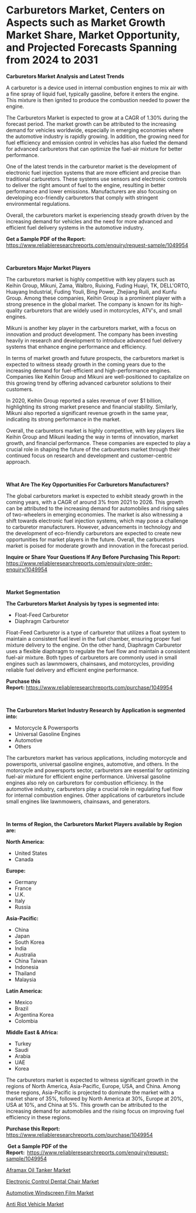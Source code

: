 <p><h1>Carburetors Market, Centers on Aspects such as Market Growth Market Share, Market Opportunity, and Projected Forecasts Spanning from 2024 to 2031</h1></p><p><strong>Carburetors Market Analysis and Latest Trends</strong></p>
<p><p>A carburetor is a device used in internal combustion engines to mix air with a fine spray of liquid fuel, typically gasoline, before it enters the engine. This mixture is then ignited to produce the combustion needed to power the engine.</p><p>The Carburetors Market is expected to grow at a CAGR of 1.30% during the forecast period. The market growth can be attributed to the increasing demand for vehicles worldwide, especially in emerging economies where the automotive industry is rapidly growing. In addition, the growing need for fuel efficiency and emission control in vehicles has also fueled the demand for advanced carburetors that can optimize the fuel-air mixture for better performance.</p><p>One of the latest trends in the carburetor market is the development of electronic fuel injection systems that are more efficient and precise than traditional carburetors. These systems use sensors and electronic controls to deliver the right amount of fuel to the engine, resulting in better performance and lower emissions. Manufacturers are also focusing on developing eco-friendly carburetors that comply with stringent environmental regulations.</p><p>Overall, the carburetors market is experiencing steady growth driven by the increasing demand for vehicles and the need for more advanced and efficient fuel delivery systems in the automotive industry.</p></p>
<p><strong>Get a Sample PDF of the Report:&nbsp;</strong> <a href="https://www.reliableresearchreports.com/enquiry/request-sample/1049954">https://www.reliableresearchreports.com/enquiry/request-sample/1049954</a></p>
<p>&nbsp;</p>
<p><strong>Carburetors Major Market Players</strong></p>
<p><p>The carburetors market is highly competitive with key players such as Keihin Group, Mikuni, Zama, Walbro, Ruixing, Fuding Huayi, TK, DELL'ORTO, Huayang Industrial, Fuding Youli, Bing Power, Zhejiang Ruili, and Kunfu Group. Among these companies, Keihin Group is a prominent player with a strong presence in the global market. The company is known for its high-quality carburetors that are widely used in motorcycles, ATV's, and small engines.</p><p>Mikuni is another key player in the carburetors market, with a focus on innovation and product development. The company has been investing heavily in research and development to introduce advanced fuel delivery systems that enhance engine performance and efficiency.</p><p>In terms of market growth and future prospects, the carburetors market is expected to witness steady growth in the coming years due to the increasing demand for fuel-efficient and high-performance engines. Companies like Keihin Group and Mikuni are well-positioned to capitalize on this growing trend by offering advanced carburetor solutions to their customers.</p><p>In 2020, Keihin Group reported a sales revenue of over $1 billion, highlighting its strong market presence and financial stability. Similarly, Mikuni also reported a significant revenue growth in the same year, indicating its strong performance in the market.</p><p>Overall, the carburetors market is highly competitive, with key players like Keihin Group and Mikuni leading the way in terms of innovation, market growth, and financial performance. These companies are expected to play a crucial role in shaping the future of the carburetors market through their continued focus on research and development and customer-centric approach.</p></p>
<p>&nbsp;</p>
<p><strong>What Are The Key Opportunities For Carburetors Manufacturers?</strong></p>
<p><p>The global carburetors market is expected to exhibit steady growth in the coming years, with a CAGR of around 3% from 2021 to 2026. This growth can be attributed to the increasing demand for automobiles and rising sales of two-wheelers in emerging economies. The market is also witnessing a shift towards electronic fuel injection systems, which may pose a challenge to carburetor manufacturers. However, advancements in technology and the development of eco-friendly carburetors are expected to create new opportunities for market players in the future. Overall, the carburetors market is poised for moderate growth and innovation in the forecast period.</p></p>
<p><strong>Inquire or Share Your Questions If Any Before Purchasing This Report:</strong> <a href="https://www.reliableresearchreports.com/enquiry/pre-order-enquiry/1049954">https://www.reliableresearchreports.com/enquiry/pre-order-enquiry/1049954</a></p>
<p>&nbsp;</p>
<p><strong>Market Segmentation</strong></p>
<p><strong>The Carburetors Market Analysis by types is segmented into:</strong></p>
<p><ul><li>Float-Feed Carburetor</li><li>Diaphragm Carburetor</li></ul></p>
<p><p>Float-Feed Carburetor is a type of carburetor that utilizes a float system to maintain a consistent fuel level in the fuel chamber, ensuring proper fuel mixture delivery to the engine. On the other hand, Diaphragm Carburetor uses a flexible diaphragm to regulate the fuel flow and maintain a consistent fuel-air mixture. Both types of carburetors are commonly used in small engines such as lawnmowers, chainsaws, and motorcycles, providing reliable fuel delivery and efficient engine performance.</p></p>
<p><strong>Purchase this Report:&nbsp;</strong><a href="https://www.reliableresearchreports.com/purchase/1049954">https://www.reliableresearchreports.com/purchase/1049954</a></p>
<p>&nbsp;</p>
<p><strong>The Carburetors Market Industry Research by Application is segmented into:</strong></p>
<p><ul><li>Motorcycle & Powersports</li><li>Universal Gasoline Engines</li><li>Automotive</li><li>Others</li></ul></p>
<p><p>The carburetors market has various applications, including motorcycle and powersports, universal gasoline engines, automotive, and others. In the motorcycle and powersports sector, carburetors are essential for optimizing fuel-air mixture for efficient engine performance. Universal gasoline engines also rely on carburetors for combustion efficiency. In the automotive industry, carburetors play a crucial role in regulating fuel flow for internal combustion engines. Other applications of carburetors include small engines like lawnmowers, chainsaws, and generators.</p></p>
<p>&nbsp;</p>
<p><strong>In terms of Region, the Carburetors Market Players available by Region are:</strong></p>
<p>
    <p> <strong> North America: </strong>
        <ul>
            <li>United States</li>
            <li>Canada</li>
        </ul>
        </p> 
    <p> <strong> Europe: </strong>
        <ul>
            <li>Germany</li>
            <li>France</li>
            <li>U.K.</li>
            <li>Italy</li>
            <li>Russia</li>
        </ul>
        </p> 
    <p> <strong> Asia-Pacific: </strong>
        <ul>
            <li>China</li>
            <li>Japan</li>
            <li>South Korea</li>
            <li>India</li>
            <li>Australia</li>
            <li>China Taiwan</li>
            <li>Indonesia</li>
            <li>Thailand</li>
            <li>Malaysia</li>
        </ul>
        </p> 
    <p> <strong> Latin America: </strong>
        <ul>
            <li>Mexico</li>
            <li>Brazil</li>
            <li>Argentina Korea</li>
            <li>Colombia</li>
        </ul>
        </p> 
    <p> <strong> Middle East & Africa: </strong>
        <ul>
            <li>Turkey</li>
            <li>Saudi</li>
            <li>Arabia</li>
            <li>UAE</li>
            <li>Korea</li>
        </ul>
    </p>
    </p>
<p><p>The carburetors market is expected to witness significant growth in the regions of North America, Asia-Pacific, Europe, USA, and China. Among these regions, Asia-Pacific is projected to dominate the market with a market share of 35%, followed by North America at 30%, Europe at 20%, USA at 10%, and China at 5%. This growth can be attributed to the increasing demand for automobiles and the rising focus on improving fuel efficiency in these regions.</p></p>
<p><strong>Purchase this Report: </strong><a href="https://www.reliableresearchreports.com/purchase/1049954">https://www.reliableresearchreports.com/purchase/1049954</a></p>
<p>&nbsp;<strong>Get a Sample PDF of the Report:&nbsp;&nbsp;</strong><a href="https://www.reliableresearchreports.com/enquiry/request-sample/1049954">https://www.reliableresearchreports.com/enquiry/request-sample/1049954</a></p>
<p><strong></strong></p>
<p><p><a href="https://github.com/edytherolanlouisejk1miz0wig/Market-Research-Report-List-1/blob/main/aframax-oil-tanker-market.md">Aframax Oil Tanker Market</a></p><p><a href="https://view.publitas.com/reportprime-1/electronic-control-dental-chair-market-size-growth-and-forecast-from-2023-2030/">Electronic Control Dental Chair Market</a></p><p><a href="https://sudsy-motorcycle-bbc.notion.site/Global-Automotive-Windscreen-Film-Market-Size-and-Market-Trends-Insights-and-Projections-from-2024--ef458f730ec745aca303452ca527d3fe">Automotive Windscreen Film Market</a></p><p><a href="https://github.com/peachesmcdowel1/Market-Research-Report-List-1/blob/main/anti-riot-vehicle-market.md">Anti Riot Vehicle Market</a></p></p>